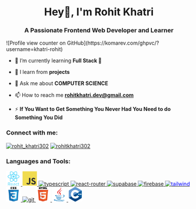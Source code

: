 <h1 align="center">Hey👋, I'm Rohit Khatri</h1>
<h3 align="center">A Passionate Frontend Web Developer and Learner</h3>
![Profile view counter on GitHub](https://komarev.com/ghpvc/?username=khatri-rohit)

- 🔭 I’m currently learning **Full Stack 🚀**

- 🌱 I learn from **projects**

- 💬 Ask me about **COMPUTER SCIENCE**

- 📫 How to reach me **rohitkhatri.dev@gmail.com**

- ⚡ **If You Want to Get Something You Never Had You Need to do Something You Did**

<h3 align="left">Connect with me:</h3>
<p align="left">
<a href="https://twitter.com/rohit_khatri302" target="blank"><img align="center" src="https://raw.githubusercontent.com/rahuldkjain/github-profile-readme-generator/master/src/images/icons/Social/twitter.svg" alt="rohit_khatri302" height="30" width="40" /></a>
<a href="https://linkedin.com/in/rohitkhatri302" target="blank"><img align="center" src="https://raw.githubusercontent.com/rahuldkjain/github-profile-readme-generator/master/src/images/icons/Social/linked-in-alt.svg" alt="rohitkhatri302" height="30" width="40" /></a>
</p>

<h3 align="left">Languages and Tools:</h3>
<p align="left"> <a href="https://reactjs.org/" target="_blank" rel="noreferrer"> <img src="https://raw.githubusercontent.com/devicons/devicon/master/icons/react/react-original-wordmark.svg" alt="react" width="40" height="40"/> </a><a href="https://developer.mozilla.org/en-US/docs/Web/JavaScript" target="_blank" rel="noreferrer"> <img src="https://raw.githubusercontent.com/devicons/devicon/master/icons/javascript/javascript-original.svg" alt="javascript" width="40" height="40"/> </a> <a href="https://www.typescriptlang.org/" target="_blank" rel="noreferrer"> <img src="https://cdn.worldvectorlogo.com/logos/typescript.svg" alt="typescript" width="40" height="40"/> </a> <a href="https://reactrouter.com/" target="_blank" rel="noreferrer"> <img src="https://ultimatecourses.com/assets/category/react-router-9c0bb349a7ca8d699e4dcd1ebcdd21dda7198447dfcef928f9cbb0748e1f0ad5.svg" alt="react-router" width="40" height="40"/> </a> <a href="https://supabase.com/" target="_blank" rel="noreferrer"> <img src="https://imgs.search.brave.com/QO6OrWW25wIkTrT5Kg39JtjGAkLo9UhndXy7uv7i26c/rs:fit:860:0:0:0/g:ce/aHR0cHM6Ly9jb21w/YW5pZXNsb2dvLmNv/bS9pbWcvb3JpZy9z/dXBhYmFzZV9CSUcu/RC05NGY3Y2ZhZi5w/bmc_dD0xNzIwMjQ0/NDk0" alt="supabase" width="120" height="40"/> </a> <a href="https://firebase.google.com/" target="_blank" rel="noreferrer"> <img src="https://imgs.search.brave.com/SV6I_lM6UksSRaNkkDmYKaIQYlsrJXIDGzylKJNH2ZE/rs:fit:500:0:0:0/g:ce/aHR0cHM6Ly91cGxv/YWQud2lraW1lZGlh/Lm9yZy93aWtpcGVk/aWEvY29tbW9ucy9j/L2NmL0ZpcmViYXNl/X2ljb24uc3Zn" alt="firebase" width="40" height="40"/> </a> <a href="https://tailwindcss.com" target="_blank" rel="noreferrer"> <img src="https://encrypted-tbn0.gstatic.com/images?q=tbn:ANd9GcQc3xf37rjnZ9sIa3bEDeoA6mTQbYE0erHQ3A&s" alt="tailwind" width="40" height="30" style="color:blue;"/> </a> <a href="https://www.w3schools.com/css/" target="_blank" rel="noreferrer"> <img src="https://raw.githubusercontent.com/devicons/devicon/master/icons/css3/css3-original-wordmark.svg" alt="css3" width="40" height="40"/> </a>  <a href="https://git-scm.com/" target="_blank" rel="noreferrer"> <img src="https://www.vectorlogo.zone/logos/git-scm/git-scm-icon.svg" alt="git" width="40" height="40"/> </a> <a href="https://www.w3.org/html/" target="_blank" rel="noreferrer"> <img src="https://raw.githubusercontent.com/devicons/devicon/master/icons/html5/html5-original-wordmark.svg" alt="html5" width="40" height="40"/> </a> <a href="https://www.java.com" target="_blank" rel="noreferrer"> <img src="https://raw.githubusercontent.com/devicons/devicon/master/icons/java/java-original.svg" alt="java" width="40" height="40"/> </a><a href="https://www.w3schools.com/cpp/" target="_blank" rel="noreferrer"> <img src="https://raw.githubusercontent.com/devicons/devicon/master/icons/cplusplus/cplusplus-original.svg" alt="cplusplus" width="40" height="40"/> </a>  </p>
